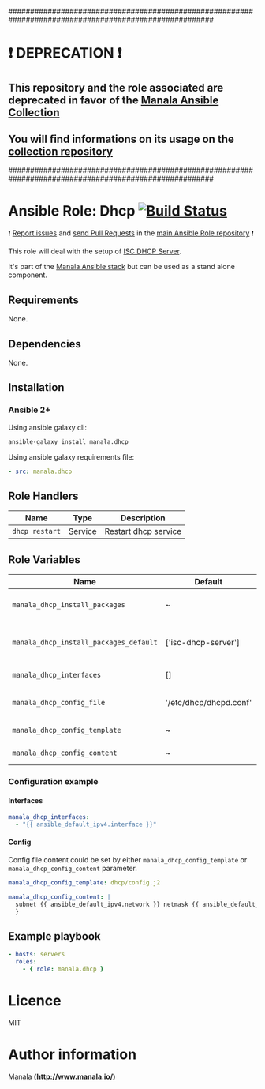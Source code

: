 #######################################################################################################

# :exclamation: DEPRECATION :exclamation:

## This repository and the role associated are deprecated in favor of the [Manala Ansible Collection](https://galaxy.ansible.com/manala/roles)

## You will find informations on its usage on the [collection repository](https://github.com/manala/ansible-roles)

#######################################################################################################

# Ansible Role: Dhcp [![Build Status](https://travis-ci.org/manala/ansible-role-dhcp.svg?branch=master)](https://travis-ci.org/manala/ansible-role-dhcp)

:exclamation: [Report issues](https://github.com/manala/ansible-roles/issues) and [send Pull Requests](https://github.com/manala/ansible-roles/pulls) in the [main Ansible Role repository](https://github.com/manala/ansible-roles) :exclamation:

This role will deal with the setup of [ISC DHCP Server](https://www.isc.org/downloads/dhcp/).

It's part of the [Manala Ansible stack](http://www.manala.io) but can be used as a stand alone component.

## Requirements

None.

## Dependencies

None.

## Installation

### Ansible 2+

Using ansible galaxy cli:

```bash
ansible-galaxy install manala.dhcp
```

Using ansible galaxy requirements file:

```yaml
- src: manala.dhcp
```

## Role Handlers

| Name           | Type    | Description          |
| -------------- | ------- | -------------------- |
| `dhcp restart` | Service | Restart dhcp service |

## Role Variables

| Name                                   | Default                | Type   | Description                            |
| -------------------------------------- | ---------------------- | ------ | -------------------------------------- |
| `manala_dhcp_install_packages`         | ~                      | Array  | Dependency packages to install         |
| `manala_dhcp_install_packages_default` | ['isc-dhcp-server']    | Array  | Default dependency packages to install |
| `manala_dhcp_interfaces`               | []                     | Array  | Network interfaces                     |
| `manala_dhcp_config_file`              | '/etc/dhcp/dhcpd.conf' | String | Configuration destination path         |
| `manala_dhcp_config_template`          | ~                      | String | Configuration template                 |
| `manala_dhcp_config_content`           | ~                      | String | Configuration content                  |

### Configuration example

#### Interfaces

```yaml
manala_dhcp_interfaces:
  - "{{ ansible_default_ipv4.interface }}"
```

#### Config

Config file content could be set by either `manala_dhcp_config_template` or `manala_dhcp_config_content` parameter.

```yaml
manala_dhcp_config_template: dhcp/config.j2
```

```yaml
manala_dhcp_config_content: |
  subnet {{ ansible_default_ipv4.network }} netmask {{ ansible_default_ipv4.netmask }} {
  }
```

## Example playbook

```yaml
- hosts: servers
  roles:
    - { role: manala.dhcp }
```

# Licence

MIT

# Author information

Manala [**(http://www.manala.io/)**](http://www.manala.io)
